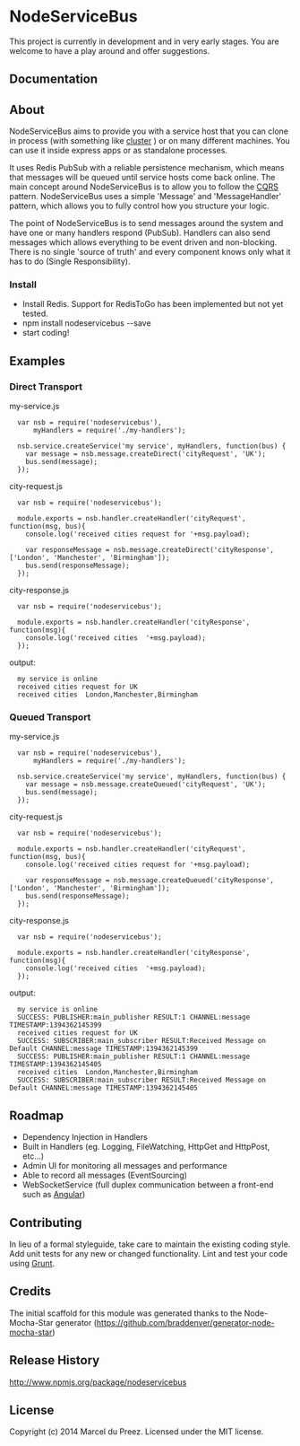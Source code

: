 # NodeServiceBus

This project is currently in development and in very early stages. You are welcome to have a play around and offer suggestions.

## Documentation

## About

NodeServiceBus aims to provide you with a service host that you can clone in process (with something like [cluster](http://nodejs.org/api/cluster.html) ) or on many different machines.
You can use it inside express apps or as standalone processes.

It uses Redis PubSub with a reliable persistence mechanism, which means that messages will be queued until service hosts come back online.
The main concept around NodeServiceBus is to allow you to follow the [CQRS](http://en.wikipedia.org/wiki/Command%E2%80%93query_separation) pattern. NodeServiceBus uses a simple 'Message' and 'MessageHandler' pattern, which allows you to fully control how you structure your logic.

The point of NodeServiceBus is to send messages around the system and have one or many handlers respond (PubSub).
Handlers can also send messages which allows everything to be event driven and non-blocking. There is no single 'source of truth' and every component knows only what it has to do (Single Responsibility).

### Install
+ Install Redis. Support for RedisToGo has been implemented but not yet tested.
+ npm install nodeservicebus --save
+ start coding!

## Examples

### Direct Transport
my-service.js

      var nsb = require('nodeservicebus'),
          myHandlers = require('./my-handlers');

      nsb.service.createService('my service', myHandlers, function(bus) {
        var message = nsb.message.createDirect('cityRequest', 'UK');
        bus.send(message);
      });

city-request.js

      var nsb = require('nodeservicebus');

      module.exports = nsb.handler.createHandler('cityRequest', function(msg, bus){
        console.log('received cities request for '+msg.payload);

        var responseMessage = nsb.message.createDirect('cityResponse', ['London', 'Manchester', 'Birmingham']);
        bus.send(responseMessage);
      });

city-response.js

      var nsb = require('nodeservicebus');

      module.exports = nsb.handler.createHandler('cityResponse', function(msg){
        console.log('received cities  '+msg.payload);
      });

output:

      my service is online
      received cities request for UK
      received cities  London,Manchester,Birmingham

### Queued Transport

my-service.js

      var nsb = require('nodeservicebus'),
          myHandlers = require('./my-handlers');

      nsb.service.createService('my service', myHandlers, function(bus) {
        var message = nsb.message.createQueued('cityRequest', 'UK');
        bus.send(message);
      });

city-request.js

      var nsb = require('nodeservicebus');

      module.exports = nsb.handler.createHandler('cityRequest', function(msg, bus){
        console.log('received cities request for '+msg.payload);

        var responseMessage = nsb.message.createQueued('cityResponse', ['London', 'Manchester', 'Birmingham']);
        bus.send(responseMessage);
      });

city-response.js

      var nsb = require('nodeservicebus');

      module.exports = nsb.handler.createHandler('cityResponse', function(msg){
        console.log('received cities  '+msg.payload);
      });

output:

      my service is online
      SUCCESS: PUBLISHER:main_publisher RESULT:1 CHANNEL:message TIMESTAMP:1394362145399
      received cities request for UK
      SUCCESS: SUBSCRIBER:main_subscriber RESULT:Received Message on Default CHANNEL:message TIMESTAMP:1394362145399
      SUCCESS: PUBLISHER:main_publisher RESULT:1 CHANNEL:message TIMESTAMP:1394362145405
      received cities  London,Manchester,Birmingham
      SUCCESS: SUBSCRIBER:main_subscriber RESULT:Received Message on Default CHANNEL:message TIMESTAMP:1394362145405

## Roadmap

+ Dependency Injection in Handlers
+ Built in Handlers (eg. Logging, FileWatching, HttpGet and HttpPost, etc...)
+ Admin UI for monitoring all messages and performance
+ Able to record all messages (EventSourcing)
+ WebSocketService (full duplex communication between a front-end such as [Angular](http://angularjs.org/))

## Contributing
In lieu of a formal styleguide, take care to maintain the existing coding style. Add unit tests for any new or changed functionality. Lint and test your code using [Grunt](http://gruntjs.com/).

## Credits
The initial scaffold for this module was generated thanks to the Node-Mocha-Star generator (https://github.com/braddenver/generator-node-mocha-star)

## Release History
http://www.npmjs.org/package/nodeservicebus

## License
Copyright (c) 2014 Marcel du Preez. Licensed under the MIT license.
